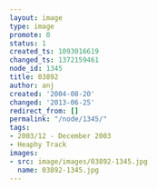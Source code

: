 ```yaml
---
layout: image
type: image
promote: 0
status: 1
created_ts: 1093016619
changed_ts: 1372159461
node_id: 1345
title: 03892
author: anj
created: '2004-08-20'
changed: '2013-06-25'
redirect_from: []
permalink: "/node/1345/"
tags:
- 2003/12 - December 2003
- Heaphy Track
images:
- src: image/images/03892-1345.jpg
  name: 03892-1345.jpg
---
```


